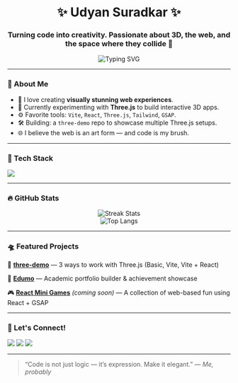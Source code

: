 <h1 align="center">✨ Udyan Suradkar ✨</h1>
<h3 align="center">Turning code into creativity. Passionate about 3D, the web, and the space where they collide 🌌</h3>

<p align="center">
  <img src="https://readme-typing-svg.demolab.com?font=Fira+Code&pause=1000&color=00FFD1&center=true&vCenter=true&width=435&lines=Frontend+Craftsman+%F0%9F%92%BB;Three.js+Explorer+%F0%9F%9A%80;React+%2B+Vite+%3D+Love;Let's+Build+the+Web+in+3D!" alt="Typing SVG" />
</p>

---

### 🧠 About Me

- 🎨 I love creating **visually stunning web experiences**.
- 🧱 Currently experimenting with **Three.js** to build interactive 3D apps.
- ⚙️ Favorite tools: `Vite`, `React`, `Three.js`, `Tailwind`, `GSAP`.
- 🛠️ Building: a `three-demo` repo to showcase multiple Three.js setups.
- 🌐 I believe the web is an art form — and code is my brush.

---

### 🧰 Tech Stack

<p align="left">
  <img src="https://skillicons.dev/icons?i=js,ts,react,nextjs,vite,threejs,html,css,tailwind,figma,git,github,linux,nodejs" />
</p>

---

### 🔥 GitHub Stats

<p align="center">
  <img src="https://github-readme-streak-stats.herokuapp.com/?user=harshalrajnoor&theme=radical" alt="Streak Stats" />
  <br/>
  <img src="https://github-readme-stats.vercel.app/api/top-langs/?username=harshalrajnoor&layout=compact&theme=tokyonight" alt="Top Langs" />
</p>

---

### 🛸 Featured Projects

🚀 [**three-demo**](https://github.com/harshalrajnoor/three-demo) — 3 ways to work with Three.js (Basic, Vite, Vite + React)

🧩 [**Edumo**](https://github.com/harshalrajnoor/Edumo) — Academic portfolio builder & achievement showcase

🎮 [**React Mini Games**](#) *(coming soon)* — A collection of web-based fun using React + GSAP

---

### 💌 Let's Connect!

<p>
  <a href="mailto:harshalrajnoor852056@gmail.com"><img src="https://img.shields.io/badge/Gmail-D14836?style=flat&logo=gmail&logoColor=white" /></a>
  <a href="https://www.linkedin.com/in/harshal-rajnoor/"><img src="https://img.shields.io/badge/LinkedIn-blue?style=flat&logo=linkedin&labelColor=blue" /></a>
  <a href="https://github.com/harshalrajnoor"><img src="https://img.shields.io/badge/GitHub-333?style=flat&logo=github&logoColor=white" /></a>
</p>

---

> “Code is not just logic — it’s expression. Make it elegant.” — *Me, probably*
